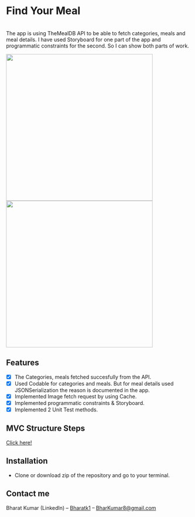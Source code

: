 
# Find Your Meal
<br />
The app is using TheMealDB API to be able to fetch categories, meals and meal details. 
I have used Storyboard for one part of the app and programmatic constraints for the second. So I can show both parts of work.
<p align="row">
<img src= "https://media.giphy.com/media/cttSNoDFjgZGcriRAh/giphy.gif?cid=790b7611743fe3ed050e7bb0693dd92e3098464f772f7322&rid=giphy.gif&ct=g" width="400" >
<img src= "https://media.giphy.com/media/qzBe5FBa9cC7OZiLDH/giphy.gif?cid=790b76116bae9c354baee2fee9d02f81716b9531ffd189b9&rid=giphy.gif&ct=g" width="400" >
</p>

## Features

- [x] The Categories, meals fetched succesfully from the API.
- [x] Used Codable for categories and meals. 
      But for meal details used JSONSerialization the reason is documented in the app.
- [x] Implemented Image fetch request by using Cache.
- [x] Implemented programmatic constraints & Storyboard. 
- [x] Implemented 2 Unit Test methods.

## MVC Structure Steps
[Click here!](https://github.com/Bharatk2/FetchRewardsiOSExercise/blob/main/FreeMeals/FreeMeals/Instructions/Instructions.md)

## Installation

- Clone or download zip of the repository and go to your terminal.

## Contact me

Bharat Kumar (LinkedIn) – [Bharatk1](https://www.linkedin.com/in/bharatk1/) – BharKumar8@gmail.com
